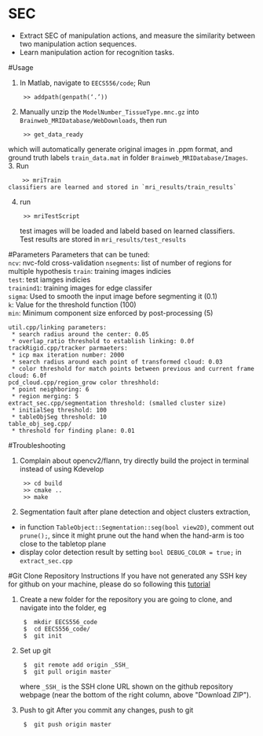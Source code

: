 SEC
===
 * Extract SEC of manipulation actions, and measure the similarity between two manipulation action sequences. 
 * Learn manipulation action for recognition tasks.

#Usage
1. In Matlab, navigate to `EECS556/code`; Run

        >> addpath(genpath(‘.’))
2. Manually unzip  the `ModelNumber_TissueType.mnc.gz` into `Brainweb_MRIDatabase/WebDownloads`, then run

        >> get_data_ready
 which will automatically generate original images in .ppm format, and ground truth labels `train_data.mat` in folder `Brainweb_MRIDatabase/Images`. <br />
3.  Run 

        >> mriTrain
    classifiers are learned and stored in `mri_results/train_results`
4. run 

        >> mriTestScript
    test images will be loaded and labeld based on learned classifiers. <br />
    Test results are stored in `mri_results/test_results`

#Parameters
Parameters that can be tuned: <br /> 
    `ncv`: nvc-fold cross-validation
    `nsegments`: list of number of regions for multiple hypothesis
    `train`: training images indicies <br /> 
    `test`: test iamges indicies <br /> 
    `trainind1`: training images for edge classifer <br /> 
    `sigma`: Used to smooth the input image before segmenting it (0.1) <br />
    `k`: Value for the threshold function (100) <br /> 
    `min`: Minimum component size enforced by post-processing (5) 
    
    util.cpp/linking parameters:
     * search radius around the center: 0.05
     * overlap_ratio threshold to establish linking: 0.0f
    trackRigid.cpp/tracker parmaeters:
     * icp max iteration number: 2000
     * search radius around each point of transformed cloud: 0.03
     * color threshold for match points between previous and current frame cloud: 6.0f
    pcd_cloud.cpp/region_grow color threshhold:
     * point neighboring: 6
     * region merging: 5
    extract_sec.cpp/segmentation threshold: (smalled cluster size)
     * initialSeg threshold: 100
     * tableObjSeg threshold: 10
    table_obj_seg.cpp/
     * threshold for finding plane: 0.01

#Troubleshooting
1. Complain about opencv2/flann, try directly build the project in terminal instead of using Kdevelop

        >> cd build
        >> cmake ..
        >> make
2. Segmentation fault after plane detection and object clusters extraction, 
 * in function `TableObject::Segmentation::seg(bool view2D)`, comment out `prune();`, since it might prune out the hand when the hand-arm is too close to the tabletop plane
 * display color detection result by setting `bool DEBUG_COLOR = true;` in `extract_sec.cpp`

	

#Git Clone Repository Instructions
If you have not generated any SSH key for github on your machine, please do so following this [tutorial](https://help.github.com/articles/generating-ssh-keys)

1. Create a new folder for the repository you are going to clone, and navigate into the folder, eg

		$  mkdir EECS556_code
		$  cd EECS556_code/
		$  git init
2. Set up git
		
		$  git remote add origin _SSH_
		$  git pull origin master
	where `_SSH_` is the SSH clone URL shown on the github repository webpage (near the bottom of the right column, above "Download ZIP").
3. Push to git
	After you commit any changes, push to git

		$  git push origin master



